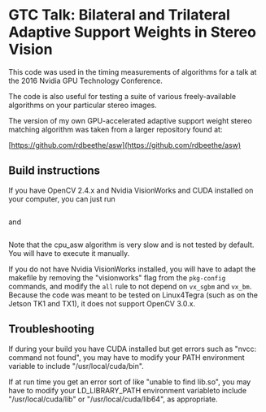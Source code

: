 # GTC Talk: Bilateral and Trilateral Adaptive Support Weights in Stereo Vision

This code was used in the timing measurements of algorithms for a talk at the 2016 Nvidia GPU Technology Conference.

The code is also useful for testing a suite of various freely-available algorithms on your particular stereo images.

The version of my own GPU-accelerated adaptive support weight stereo matching algorithm was taken from a larger repository found at:

[https://github.com/rdbeethe/asw](https://github.com/rdbeethe/asw)

## Build instructions

If you have OpenCV 2.4.x and Nvidia VisionWorks and CUDA installed on your computer, you can just run

```make
```

and

```make run
```

Note that the cpu\_asw algorithm is very slow and is not tested by default.  You will have to execute it manually.

If you do not have Nvidia VisionWorks installed, you will have to adapt the makefile by removing the "visionworks" flag from the `pkg-config` commands, and modify the `all` rule to not depend on `vx_sgbm` and `vx_bm`.  Because the code was meant to be tested on Linux4Tegra (such as on the Jetson TK1 and TX1), it does not support OpenCV 3.0.x.

## Troubleshooting

If during your build you have CUDA installed but get errors such as "nvcc: command not found", you may have to modify your PATH environment variable to include "/usr/local/cuda<your cuda version>/bin".

If at run time you get an error sort of like "unable to find lib<cuda-something>.so", you may have to modify your LD\_LIBRARY\_PATH environment variableto include "/usr/local/cuda/lib" or "/usr/local/cuda/lib64", as appropriate.

